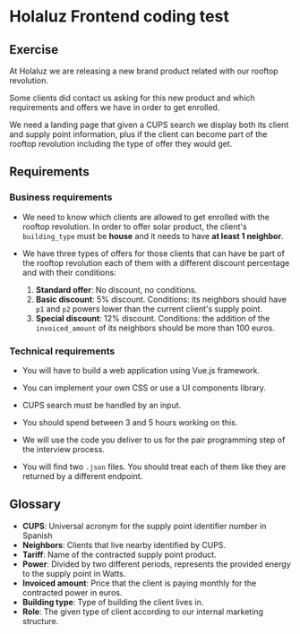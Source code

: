 # Holaluz Frontend coding test

## Exercise

At Holaluz we are releasing a new brand product related with our rooftop revolution.

Some clients did contact us asking for this new product and which requirements and offers we have in order to get enrolled.

We need a landing page that given a CUPS search we display both its client and supply point information, plus if the client can become part of the rooftop revolution including the type of offer they would get.

## Requirements

### Business requirements

* We need to know which clients are allowed to get enrolled with the rooftop revolution. In order to offer solar product, the client's `building_type` must be **house** and it needs to have **at least 1 neighbor**.

* We have three types of offers for those clients that can have be part of the rooftop revolution each of them with a different discount percentage and with their conditions:
    1. **Standard offer**: No discount, no conditions.
    2. **Basic discount**: 5% discount. Conditions: its neighbors should have `p1` and `p2` powers lower than the current client's supply point.
    3. **Special discount**: 12% discount. Conditions: the addition of the `invoiced_amount` of its neighbors should be more than 100 euros.

### Technical requirements
* You will have to build a web application using Vue.js framework.

* You can implement your own CSS or use a UI components library.

* CUPS search must be handled by an input.

* You should spend between 3 and 5 hours working on this.

* We will use the code you deliver to us for the pair programming step of the interview process.

* You will find two `.json` files. You should treat each of them like they are returned by a different endpoint.

## Glossary
- **CUPS**: Universal acronym for the supply point identifier number in Spanish
- **Neighbors**: Clients that live nearby identified by CUPS.
- **Tariff**: Name of the contracted supply point product.
- **Power**: Divided by two different periods, represents the provided energy to the supply point in Watts.
- **Invoiced amount**: Price that the client is paying monthly for the contracted power in euros.
- **Building type**: Type of building the client lives in.
- **Role**: The given type of client according to our internal marketing structure.